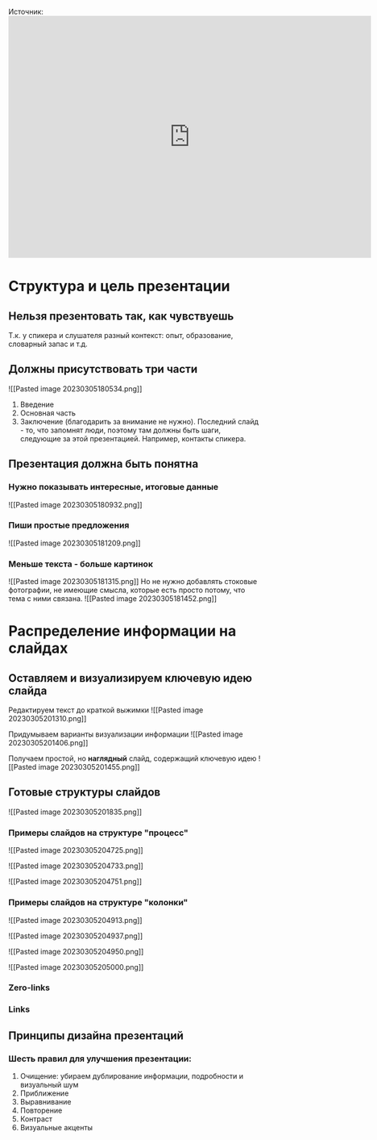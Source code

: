 Источник: <iframe width="720" height="480" src="https://www.youtube.com/embed/meXjZU_4O8Q" title="Программа амбассадоров U-Team: «Структура и принципы дизайна презентации»" frameborder="0" allow="accelerometer; autoplay; clipboard-write; encrypted-media; gyroscope; picture-in-picture; web-share" allowfullscreen></iframe>

# Структура и цель презентации
## Нельзя презентовать так, как чувствуешь
Т.к. у спикера и слушателя разный контекст: опыт, образование, словарный запас и т.д.

## Должны присутствовать три части
![[Pasted image 20230305180534.png]]
1. Введение
2. Основная часть
3. Заключение (благодарить за внимание не нужно). Последний слайд - то, что запомнят люди, поэтому там должны быть шаги, следующие за этой презентацией. Например, контакты спикера.

## Презентация должна быть понятна
### Нужно показывать интересные, итоговые данные 
 ![[Pasted image 20230305180932.png]]

### Пиши простые предложения
![[Pasted image 20230305181209.png]]

### Меньше текста - больше картинок
![[Pasted image 20230305181315.png]]
Но не нужно добавлять стоковые фотографии, не имеющие смысла, которые есть просто потому, что тема с ними связана.
![[Pasted image 20230305181452.png]]

# Распределение информации на слайдах
## Оставляем и визуализируем ключевую идею слайда
Редактируем текст до краткой выжимки
![[Pasted image 20230305201310.png]]

Придумываем варианты визуализации информации
![[Pasted image 20230305201406.png]]

Получаем простой, но **наглядный** слайд, содержащий ключевую идею
![[Pasted image 20230305201455.png]]


## Готовые структуры слайдов
![[Pasted image 20230305201835.png]]

### Примеры слайдов на структуре "процесс"

![[Pasted image 20230305204725.png]]

![[Pasted image 20230305204733.png]]

![[Pasted image 20230305204751.png]]

### Примеры слайдов на структуре "колонки"

![[Pasted image 20230305204913.png]]

![[Pasted image 20230305204937.png]]

![[Pasted image 20230305204950.png]]

![[Pasted image 20230305205000.png]]









### Zero-links

### Links


## Принципы дизайна презентаций
### Шесть правил для улучшения презентации: 
1. Очищение: убираем дублирование информации, подробности и визуальный шум
2. Приближение
3. Выравнивание
4. Повторение
5. Контраст
6. Визуальные акценты